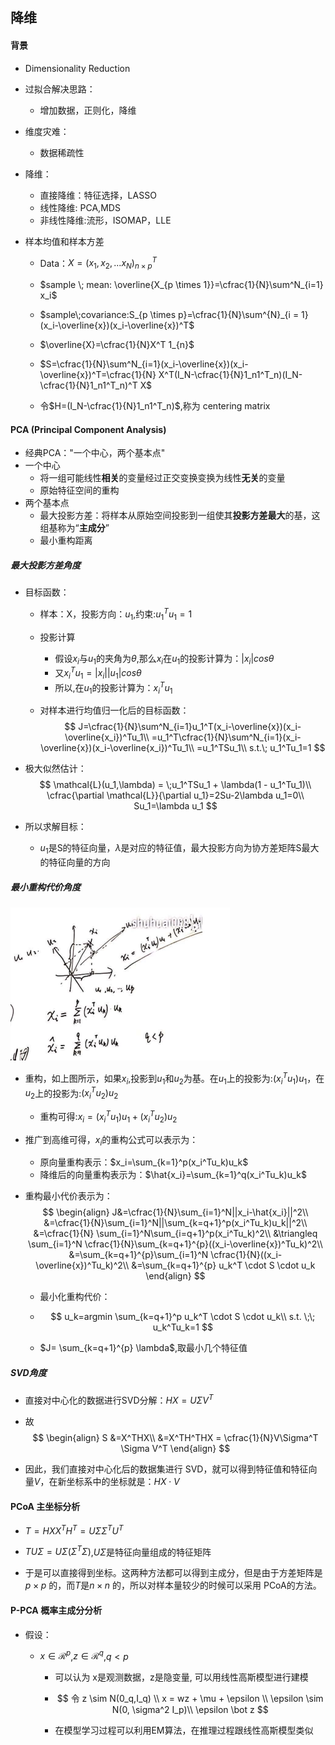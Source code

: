 ## 	降维 

#### 背景

- Dimensionality Reduction

- 过拟合解决思路：
  - 增加数据，正则化，降维
- 维度灾难：
  - 数据稀疏性
- 降维：
  - 直接降维：特征选择，LASSO
  - 线性降维: PCA,MDS
  - 非线性降维:流形，ISOMAP，LLE
- 样本均值和样本方差
  - Data：$X=(x_1,x_2,...x_N)^T_{n \times p}$
  
  - $sample \; mean: \overline{X_{p \times 1}}=\cfrac{1}{N}\sum^N_{i=1} x_i$
  - $sample\;covariance:S_{p \times p}=\cfrac{1}{N}\sum^{N}_{i = 1}(x_i-\overline{x})(x_i-\overline{x})^T$
  - $\overline{X}=\cfrac{1}{N}X^T 1_{n}$
  
  - $S=\cfrac{1}{N}\sum^N_{i=1}(x_i-\overline{x})(x_i-\overline{x})^T=\cfrac{1}{N} X^T(I_N-\cfrac{1}{N}1_n1^T_n)(I_N-\cfrac{1}{N}1_n1^T_n)^T X$
  - 令$H=(I_N-\cfrac{1}{N}1_n1^T_n)$,称为 centering matrix

#### PCA (Principal Component Analysis)

- 经典PCA："一个中心，两个基本点"
- 一个中心
  - 将一组可能线性**相关**的变量经过正交变换变换为线性**无关**的变量
  - 原始特征空间的重构
- 两个基本点
  - 最大投影方差：将样本从原始空间投影到一组使其**投影方差最大**的基，这组基称为“**主成分**”
  - 最小重构距离

##### 最大投影方差角度

- 目标函数：

  - 样本：X，投影方向：$u_1$,约束:$u_1^Tu_1=1$

  - 投影计算

    - 假设$x_i$与$u_1$的夹角为$\theta$,那么$x_i$在$u_1$的投影计算为：$|x_i|cos\theta$
    - 又$x_i^Tu_1=|x_i||u_1|cos\theta$
    - 所以,在$u_1$的投影计算为：$x_i^Tu_1$

  - 对样本进行均值归一化后的目标函数：
    $$
    J=\cfrac{1}{N}\sum^N_{i=1}u_1^T(x_i-\overline{x})(x_i-\overline{x_i})^Tu_1\\
    =u_1^T\cfrac{1}{N}\sum^N_{i=1}(x_i-\overline{x})(x_i-\overline{x_i})^Tu_1\\
    =u_1^TSu_1\\
    s.t.\; u_1^Tu_1=1
    $$
  
- 极大似然估计：
    $$
    \mathcal{L}(u_1,\lambda) = \;u_1^TSu_1 + \lambda(1 -  u_1^Tu_1)\\
    \cfrac{\partial \mathcal{L}}{\partial u_1}=2Su-2\lambda u_1=0\\
    Su_1=\lambda u_1
    $$
  
- 所以求解目标：
  
  - $u_1$是S的特征向量，$\lambda$是对应的特征值，最大投影方向为协方差矩阵S最大的特征向量的方向

##### 最小重构代价角度

![img](../img/whiteboard/pca.png)

- 重构，如上图所示，如果$x_i$,投影到$u_1$和$u_2$为基。在$u_1$上的投影为:$(x_i^Tu_1)u_1$，在$u_2$上的投影为:$(x_i^Tu_2)u_2$
  - 重构可得:$x_i=(x_i^Tu_1)u_1+(x_i^Tu_2)u_2$
- 推广到高维可得，$x_i$的重构公式可以表示为：
  - 原向量重构表示：$x_i=\sum_{k=1}^p(x_i^Tu_k)u_k$
  - 降维后的向量重构表示为：$\hat{x_i}=\sum_{k=1}^q(x_i^Tu_k)u_k$

- 重构最小代价表示为：
  $$
  \begin{align}
  J&=\cfrac{1}{N}\sum_{i=1}^N||x_i-\hat{x_i}||^2\\
  &=\cfrac{1}{N}\sum_{i=1}^N||\sum_{k=q+1}^p(x_i^Tu_k)u_k||^2\\
  &=\cfrac{1}{N} \sum_{i=1}^N\sum_{i=q+1}^p(x_i^Tu_k)^2\\
  &\triangleq \sum_{i=1}^N \cfrac{1}{N}\sum_{k=q+1}^{p}((x_i-\overline{x})^Tu_k)^2\\
  &=\sum_{k=q+1}^{p}\sum_{i=1}^N \cfrac{1}{N}((x_i-\overline{x})^Tu_k)^2\\
  &=\sum_{k=q+1}^{p} u_k^T \cdot S \cdot u_k
  \end{align}
  $$
  - 最小化重构代价：

  - $$
    u_k=argmin \sum_{k=q+1}^p u_k^T \cdot S \cdot u_k\\
    s.t. \;\; u_k^Tu_k=1
    $$

  - $J= \sum_{k=q+1}^{p} \lambda$,取最小几个特征值

##### SVD角度 

- 直接对中心化的数据进行SVD分解：$HX=U\Sigma V^T$

- 故
  $$
  \begin{align}
  S
  &=X^THX\\
  &=X^TH^THX = \cfrac{1}{N}V\Sigma^T \Sigma V^T
  \end{align}
  $$
  
- 因此，我们直接对中心化后的数据集进行 SVD，就可以得到特征值和特征向量$V$，在新坐标系中的坐标就是：$HX\cdot V$

#### PCoA  主坐标分析

- $T=HXX^TH^T=U\Sigma \Sigma^T U^T$
- $TU\Sigma = U\Sigma(\Sigma^T\Sigma)$,$U \Sigma$是特征向量组成的特征矩阵

- 于是可以直接得到坐标。这两种方法都可以得到主成分，但是由于方差矩阵是$p \times p$ 的，而$T$是$n \times n$ 的，所以对样本量较少的时候可以采用 PCoA的方法。

#### P-PCA 概率主成分分析

- 假设：
  - $x \in \mathcal{R}^p$,$z \in \mathcal{R}^q$,$q < p$

    - 可以认为 x是观测数据，z是隐变量, 可以用线性高斯模型进行建模

    - $$
      令
      z \sim N(0_q,I_q) \\
      x = wz + \mu + \epsilon \\
      \epsilon \sim N(0, \sigma^2 I_p)\\
      \epsilon \bot  z
      $$
      
    - 在模型学习过程可以利用EM算法，在推理过程跟线性高斯模型类似
